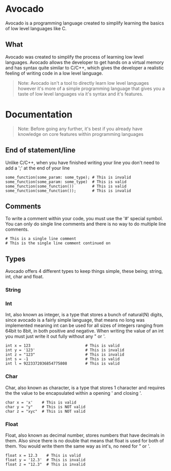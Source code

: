 # Avocado
Avocado is a programming language created to simplify learning the basics of low level languages like C.

## What
Avocado was created to simplify the process of learning low level languages.
Avocado allows the developer to get hands on a virtual memory and has syntax quite similar to C/C++,
  which gives the developer a realistic feeling of writing code in a low level language.

> Note: Avocado isn't a tool to directly learn low level languages however it's more of a simple programming
> language that gives you a taste of low level languages via it's syntax and it's features.

# Documentation
> Note: Before going any further, it's best if you already have knowledge on core features within programming languages
## End of statement/line
Unlike C/C++, when you have finished writing your line you don't need to add a ';' at the end of your line
```
some_function(some_param: some_type); # This is invalid
some_function(some_param: some_type)  # This is valid
some_function(some_function())        # This is valid
some_function(some_function());       # This is invalid
```
## Comments
To write a comment within your code, you must use the '#' special symbol.
You can only do single line comments and there is no way to do multiple line comments.
```
# This is a single line comment
# This is the single line comment continued on
```
## Types
Avocado offers 4 different types to keep things simple, these being; string, int, char and float.
### String
### Int
Int, also known as integer, is a type that stores a bunch of natural(N) digits, since avocado is a fairly simple language, that means 
no long was implemented meaning int can be used for all sizes of integers ranging from 64bit to 8bit, in both positive and negative.
When writing the value of an int you must just write it out fully without any " or '.
```
int x = 123                        # This is valid
int y = '123'                      # This is invalid
int z = "123"                      # This is invalid
int s = -1                         # This is valid
int l = 9223372036854775808        # This is valid
```
### Char
Char, also known as character, is a type that stores 1 character and requires the the value to be encapsulated within a 
opening ' and closing '.
```
char x = 'x'    # This is valid
char y = "y"    # This is NOT valid
char z = "xyc"  # This is NOT valid
```
### Float
Float, also known as decimal number, stores numbers that have decimals in them. Also since there is no double that means that float 
is used for both of them. You would write them the same way as int's, no need for " or '.
```
float x = 12.3    # This is valid
float y = '12.3'  # This is invalid
float z = "12.3"  # This is invalid
```
